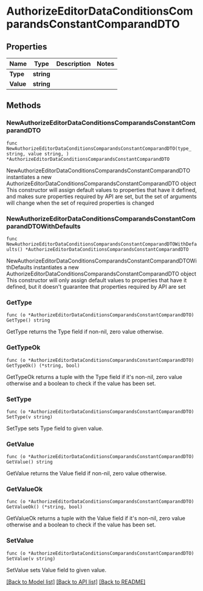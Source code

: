# AuthorizeEditorDataConditionsComparandsConstantComparandDTO

## Properties

Name | Type | Description | Notes
------------ | ------------- | ------------- | -------------
**Type** | **string** |  | 
**Value** | **string** |  | 

## Methods

### NewAuthorizeEditorDataConditionsComparandsConstantComparandDTO

`func NewAuthorizeEditorDataConditionsComparandsConstantComparandDTO(type_ string, value string, ) *AuthorizeEditorDataConditionsComparandsConstantComparandDTO`

NewAuthorizeEditorDataConditionsComparandsConstantComparandDTO instantiates a new AuthorizeEditorDataConditionsComparandsConstantComparandDTO object
This constructor will assign default values to properties that have it defined,
and makes sure properties required by API are set, but the set of arguments
will change when the set of required properties is changed

### NewAuthorizeEditorDataConditionsComparandsConstantComparandDTOWithDefaults

`func NewAuthorizeEditorDataConditionsComparandsConstantComparandDTOWithDefaults() *AuthorizeEditorDataConditionsComparandsConstantComparandDTO`

NewAuthorizeEditorDataConditionsComparandsConstantComparandDTOWithDefaults instantiates a new AuthorizeEditorDataConditionsComparandsConstantComparandDTO object
This constructor will only assign default values to properties that have it defined,
but it doesn't guarantee that properties required by API are set

### GetType

`func (o *AuthorizeEditorDataConditionsComparandsConstantComparandDTO) GetType() string`

GetType returns the Type field if non-nil, zero value otherwise.

### GetTypeOk

`func (o *AuthorizeEditorDataConditionsComparandsConstantComparandDTO) GetTypeOk() (*string, bool)`

GetTypeOk returns a tuple with the Type field if it's non-nil, zero value otherwise
and a boolean to check if the value has been set.

### SetType

`func (o *AuthorizeEditorDataConditionsComparandsConstantComparandDTO) SetType(v string)`

SetType sets Type field to given value.


### GetValue

`func (o *AuthorizeEditorDataConditionsComparandsConstantComparandDTO) GetValue() string`

GetValue returns the Value field if non-nil, zero value otherwise.

### GetValueOk

`func (o *AuthorizeEditorDataConditionsComparandsConstantComparandDTO) GetValueOk() (*string, bool)`

GetValueOk returns a tuple with the Value field if it's non-nil, zero value otherwise
and a boolean to check if the value has been set.

### SetValue

`func (o *AuthorizeEditorDataConditionsComparandsConstantComparandDTO) SetValue(v string)`

SetValue sets Value field to given value.



[[Back to Model list]](../README.md#documentation-for-models) [[Back to API list]](../README.md#documentation-for-api-endpoints) [[Back to README]](../README.md)



